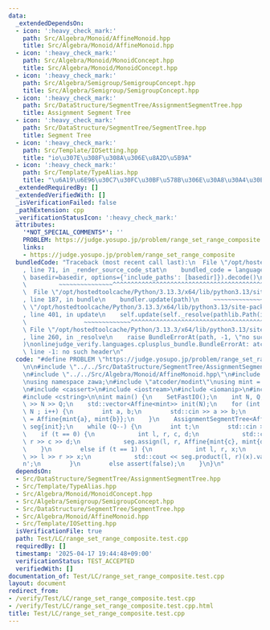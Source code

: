 ```yaml
---
data:
  _extendedDependsOn:
  - icon: ':heavy_check_mark:'
    path: Src/Algebra/Monoid/AffineMonoid.hpp
    title: Src/Algebra/Monoid/AffineMonoid.hpp
  - icon: ':heavy_check_mark:'
    path: Src/Algebra/Monoid/MonoidConcept.hpp
    title: Src/Algebra/Monoid/MonoidConcept.hpp
  - icon: ':heavy_check_mark:'
    path: Src/Algebra/Semigroup/SemigroupConcept.hpp
    title: Src/Algebra/Semigroup/SemigroupConcept.hpp
  - icon: ':heavy_check_mark:'
    path: Src/DataStructure/SegmentTree/AssignmentSegmentTree.hpp
    title: Assignment Segment Tree
  - icon: ':heavy_check_mark:'
    path: Src/DataStructure/SegmentTree/SegmentTree.hpp
    title: Segment Tree
  - icon: ':heavy_check_mark:'
    path: Src/Template/IOSetting.hpp
    title: "io\u307E\u308F\u308A\u306E\u8A2D\u5B9A"
  - icon: ':heavy_check_mark:'
    path: Src/Template/TypeAlias.hpp
    title: "\u6A19\u6E96\u30C7\u30FC\u30BF\u578B\u306E\u30A8\u30A4\u30EA\u30A2\u30B9"
  _extendedRequiredBy: []
  _extendedVerifiedWith: []
  _isVerificationFailed: false
  _pathExtension: cpp
  _verificationStatusIcon: ':heavy_check_mark:'
  attributes:
    '*NOT_SPECIAL_COMMENTS*': ''
    PROBLEM: https://judge.yosupo.jp/problem/range_set_range_composite
    links:
    - https://judge.yosupo.jp/problem/range_set_range_composite
  bundledCode: "Traceback (most recent call last):\n  File \"/opt/hostedtoolcache/Python/3.13.3/x64/lib/python3.13/site-packages/onlinejudge_verify/documentation/build.py\"\
    , line 71, in _render_source_code_stat\n    bundled_code = language.bundle(stat.path,\
    \ basedir=basedir, options={'include_paths': [basedir]}).decode()\n          \
    \         ~~~~~~~~~~~~~~~^^^^^^^^^^^^^^^^^^^^^^^^^^^^^^^^^^^^^^^^^^^^^^^^^^^^^^^^^^^^^^^^^^\n\
    \  File \"/opt/hostedtoolcache/Python/3.13.3/x64/lib/python3.13/site-packages/onlinejudge_verify/languages/cplusplus.py\"\
    , line 187, in bundle\n    bundler.update(path)\n    ~~~~~~~~~~~~~~^^^^^^\n  File\
    \ \"/opt/hostedtoolcache/Python/3.13.3/x64/lib/python3.13/site-packages/onlinejudge_verify/languages/cplusplus_bundle.py\"\
    , line 401, in update\n    self.update(self._resolve(pathlib.Path(included), included_from=path))\n\
    \                ~~~~~~~~~~~~~^^^^^^^^^^^^^^^^^^^^^^^^^^^^^^^^^^^^^^^^^^^^\n \
    \ File \"/opt/hostedtoolcache/Python/3.13.3/x64/lib/python3.13/site-packages/onlinejudge_verify/languages/cplusplus_bundle.py\"\
    , line 260, in _resolve\n    raise BundleErrorAt(path, -1, \"no such header\"\
    )\nonlinejudge_verify.languages.cplusplus_bundle.BundleErrorAt: atcoder/modint:\
    \ line -1: no such header\n"
  code: "#define PROBLEM \"https://judge.yosupo.jp/problem/range_set_range_composite\"\
    \n\n#include \"../../Src/DataStructure/SegmentTree/AssignmentSegmentTree.hpp\"\
    \n#include \"../../Src/Algebra/Monoid/AffineMonoid.hpp\"\n#include \"../../Src/Template/IOSetting.hpp\"\
    \nusing namespace zawa;\n#include \"atcoder/modint\"\nusing mint = atcoder::modint998244353;\n\
    \n#include <cassert>\n#include <iostream>\n#include <iomanip>\n#include <vector>\n\
    #include <cstring>\n\nint main() {\n    SetFastIO();\n    int N, Q;\n    std::cin\
    \ >> N >> Q;\n    std::vector<Affine<mint>> init(N);\n    for (int i = 0 ; i <\
    \ N ; i++) {\n        int a, b;\n        std::cin >> a >> b;\n        init[i]\
    \ = Affine{mint{a}, mint{b}};\n    }\n    AssignmentSegmentTree<AffineMonoid<mint>>\
    \ seg{init};\n    while (Q--) {\n        int t;\n        std::cin >> t;\n    \
    \    if (t == 0) {\n            int l, r, c, d;\n            std::cin >> l >>\
    \ r >> c >> d;\n            seg.assign(l, r, Affine{mint{c}, mint{d}});\n    \
    \    }\n        else if (t == 1) {\n            int l, r, x;\n            std::cin\
    \ >> l >> r >> x;\n            std::cout << seg.product(l, r)(x).val() << '\\\
    n';\n        }\n        else assert(false);\n    }\n}\n"
  dependsOn:
  - Src/DataStructure/SegmentTree/AssignmentSegmentTree.hpp
  - Src/Template/TypeAlias.hpp
  - Src/Algebra/Monoid/MonoidConcept.hpp
  - Src/Algebra/Semigroup/SemigroupConcept.hpp
  - Src/DataStructure/SegmentTree/SegmentTree.hpp
  - Src/Algebra/Monoid/AffineMonoid.hpp
  - Src/Template/IOSetting.hpp
  isVerificationFile: true
  path: Test/LC/range_set_range_composite.test.cpp
  requiredBy: []
  timestamp: '2025-04-17 19:44:48+09:00'
  verificationStatus: TEST_ACCEPTED
  verifiedWith: []
documentation_of: Test/LC/range_set_range_composite.test.cpp
layout: document
redirect_from:
- /verify/Test/LC/range_set_range_composite.test.cpp
- /verify/Test/LC/range_set_range_composite.test.cpp.html
title: Test/LC/range_set_range_composite.test.cpp
---
```

